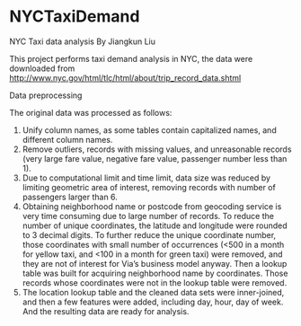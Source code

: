 # NYCTaxiDemand
NYC Taxi data analysis
By Jiangkun Liu

This project performs taxi demand analysis in NYC, the data were downloaded from http://www.nyc.gov/html/tlc/html/about/trip_record_data.shtml

Data preprocessing

The original data was processed as follows:
1.	Unify column names, as some tables contain capitalized names, and different column names.
2.	Remove outliers, records with missing values, and unreasonable records (very large fare value, negative fare value, passenger number less than 1).
3.	Due to computational limit and time limit, data size was reduced by limiting geometric area of interest, removing records with number of passengers larger than 6.
4.	Obtaining neighborhood name or postcode from geocoding service is very time consuming due to large number of records. To reduce the number of unique coordinates, the latitude and longitude were rounded to 3 decimal digits. To further reduce the unique coordinate number, those coordinates with small number of occurrences (<500 in a month for yellow taxi, and  <100 in a month for green taxi) were removed, and they are not of interest for Via’s business model anyway. Then a lookup table was built for acquiring neighborhood name by coordinates. Those records whose coordinates were not in the lookup table were removed. 
5.	The location lookup table and the cleaned data sets were inner-joined, and then a few features were added, including day, hour, day of week. And the resulting data are ready for analysis.
